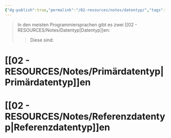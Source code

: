 ```yaml
---
{"dg-publish":true,"permalink":"/02-resources/notes/datentyp/","tags":["code"],"noteIcon":"","updated":"2024-10-22T10:23:06.435+02:00"}
---
```


>In den meisten Programmiersprachen gibt es zwei [[02 - RESOURCES/Notes/Datentyp\|Datentyp]]en:
>>Diese sind:

# [[02 - RESOURCES/Notes/Primärdatentyp\|Primärdatentyp]]en
# [[02 - RESOURCES/Notes/Referenzdatentyp\|Referenzdatentyp]]en
